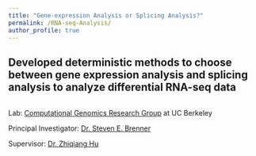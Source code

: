 ```yaml
---
title: "Gene-expression Analysis or Splicing Analysis?"
permalink: /RNA-seq-Analysis/
author_profile: true
---
```


## Developed deterministic methods to choose between gene expression analysis and splicing analysis to analyze differential RNA-seq data

<img src="{{ site.url }}{{ site.baseurl }}/images/RNA-seq.png" alt="">

Lab: [Computational Genomics Research Group](https://compbio.berkeley.edu/) at UC Berkeley

Principal Investigator: [Dr. Steven E. Brenner](https://compbio.berkeley.edu/people/brenner/)

Supervisor: [Dr. Zhiqiang Hu](https://plantandmicrobiology.berkeley.edu/profile/dr-zhiqiang-hu-phd)
